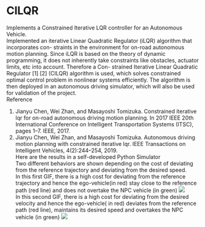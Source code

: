 # CILQR
Implements a Constrained Iterative LQR controller for an Autonomous Vehicle.<br/>
Implemented an iterative Linear
Quadratic Regulator (iLQR) algorithm that incorporates con-
straints in the environment for on-road autonomous motion
planning. Since iLQR is based on the theory of dynamic
programming, it does not inherently take constraints like
obstacles, actuator limits, etc into account. Therefore a Con-
strained Iterative Linear Quadratic Regulator [1] [2] (CILQR)
algorithm is used, which solves constrained optimal control
problem in nonlinear systems efficiently. The algorithm is then
deployed in an autonomous driving simulator, which will also
be used for validation of the project. <br/>
Reference <br/>
1. Jianyu Chen, Wei Zhan, and Masayoshi Tomizuka. Constrained iterative
lqr for on-road autonomous driving motion planning. In 2017 IEEE 20th
International Conference on Intelligent Transportation Systems (ITSC),
pages 1–7. IEEE, 2017.
2. Jianyu Chen, Wei Zhan, and Masayoshi Tomizuka. Autonomous driving
motion planning with constrained iterative lqr. IEEE Transactions on
Intelligent Vehicles, 4(2):244–254, 2019. <br/>
Here are the results in a self-developed Python Simulator <br/>
Two different behaviors are shown depending on the cost of deviating from the reference
trajectory and deviating from the desired speed. <br/>
In this first GIF, there is a high cost for deviating from the reference trajectory and hence the ego-vehicle(in red)
stay close to the reference path (red line) and does not overtake the NPC vehicle (in green)
![](https://media.giphy.com/media/S3ar1cwuQ5V59uyt65/giphy.gif) <br/>
In this second GIF, there is a high cost for deviating from the desired velocity and hence the ego-vehicle( in red)
deviates from the reference path (red line), maintains its desired speed and overtakes the NPC vehicle (in green)
![](https://media.giphy.com/media/j3nDL8cGCu0T7NZeO1/giphy.gif) <br/>
